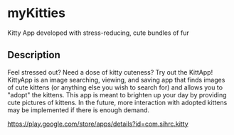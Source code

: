 myKitties
=========

Kitty App developed with stress-reducing, cute bundles of fur

Description 
------------
Feel stressed out? Need a dose of kitty cuteness? Try out the KittApp!
KittyApp is an image searching, viewing, and saving app that finds images of cute kittens (or anything else you wish to search for) and allows you to "adopt" the kittens. This app is meant to brighten up your day by providing cute pictures of kittens. In the future, more interaction with adopted kittens may be implemented if there is enough demand.

https://play.google.com/store/apps/details?id=com.sihrc.kitty
